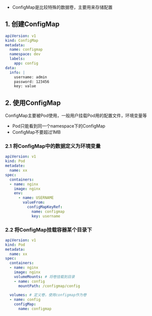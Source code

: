 * ConfigMap是比较特殊的数据卷，主要用来存储配置



## 1. 创建ConfigMap

```yml
apiVersion: v1
kind: ConfigMap
metadata:
  name: configmap
  namespace: dev
  labels: 
    app: config
data:
  info: |
    username: admin
    password: 123456
    key: value
```



## 2. 使用ConfigMap

ConfigMap主要被Pod使用，一般用户挂载Pod用的配置文件，环境变量等

* Pod只能看到同一个namespace下的ConfigMap
* ConfigMap不要超过1MB



### 2.1 将ConfigMap中的数据定义为环境变量

```yaml
apiVersion: v1
kind: Pod
metadate:
  name: xx
spec:
  containers:
  - name: nginx
    image: nginx
    env:
      - name: USERNAME
        valueFrom:
          configMapKeyRef:
            name: configmap
            key: username
```



### 2.2 将ConfigMap挂载容器某个目录下

```yml
apiVersion: v1
kind: Pod
metadata:
  name: xx
spec:
  containers:
  - name: nginx
    image: nginx
    volumeMounts: # 将卷挂载到目录
    - name: config
      mountPath: /configmap/config
 
  volumes: # 定义卷，使用configmap作为卷
  - name: config
    configMap:
      name: configmap
```

